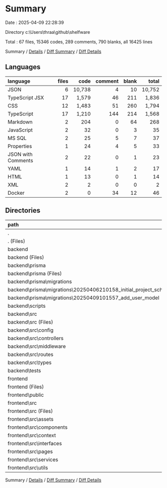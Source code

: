 # Summary

Date : 2025-04-09 22:28:39

Directory c:\\Users\\thraa\\github\\shelfware

Total : 67 files,  15346 codes, 289 comments, 790 blanks, all 16425 lines

Summary / [Details](details.md) / [Diff Summary](diff.md) / [Diff Details](diff-details.md)

## Languages
| language | files | code | comment | blank | total |
| :--- | ---: | ---: | ---: | ---: | ---: |
| JSON | 6 | 10,738 | 4 | 10 | 10,752 |
| TypeScript JSX | 17 | 1,579 | 46 | 211 | 1,836 |
| CSS | 12 | 1,483 | 51 | 260 | 1,794 |
| TypeScript | 17 | 1,210 | 144 | 214 | 1,568 |
| Markdown | 2 | 204 | 0 | 64 | 268 |
| JavaScript | 2 | 32 | 0 | 3 | 35 |
| MS SQL | 2 | 25 | 5 | 7 | 37 |
| Properties | 1 | 24 | 4 | 5 | 33 |
| JSON with Comments | 2 | 22 | 0 | 1 | 23 |
| YAML | 1 | 14 | 1 | 2 | 17 |
| HTML | 1 | 13 | 0 | 1 | 14 |
| XML | 2 | 2 | 0 | 0 | 2 |
| Docker | 2 | 0 | 34 | 12 | 46 |

## Directories
| path | files | code | comment | blank | total |
| :--- | ---: | ---: | ---: | ---: | ---: |
| . | 67 | 15,346 | 289 | 790 | 16,425 |
| . (Files) | 2 | 173 | 1 | 56 | 230 |
| backend | 18 | 8,086 | 138 | 195 | 8,419 |
| backend (Files) | 5 | 7,043 | 20 | 10 | 7,073 |
| backend\\prisma | 4 | 153 | 11 | 25 | 189 |
| backend\\prisma (Files) | 2 | 128 | 6 | 18 | 152 |
| backend\\prisma\\migrations | 2 | 25 | 5 | 7 | 37 |
| backend\\prisma\\migrations\\20250406210158_initial_project_schema | 1 | 13 | 1 | 2 | 16 |
| backend\\prisma\\migrations\\20250409101557_add_user_model | 1 | 12 | 4 | 5 | 21 |
| backend\\scripts | 1 | 54 | 8 | 12 | 74 |
| backend\\src | 6 | 387 | 65 | 75 | 527 |
| backend\\src (Files) | 1 | 223 | 32 | 37 | 292 |
| backend\\src\\config | 1 | 53 | 8 | 9 | 70 |
| backend\\src\\controllers | 1 | 60 | 15 | 17 | 92 |
| backend\\src\\middleware | 1 | 28 | 4 | 6 | 38 |
| backend\\src\\routes | 1 | 8 | 4 | 5 | 17 |
| backend\\src\\types | 1 | 15 | 2 | 1 | 18 |
| backend\\tests | 2 | 449 | 34 | 73 | 556 |
| frontend | 47 | 7,087 | 150 | 539 | 7,776 |
| frontend (Files) | 11 | 3,840 | 23 | 34 | 3,897 |
| frontend\\public | 1 | 1 | 0 | 0 | 1 |
| frontend\\src | 35 | 3,246 | 127 | 505 | 3,878 |
| frontend\\src (Files) | 5 | 399 | 43 | 58 | 500 |
| frontend\\src\\assets | 1 | 1 | 0 | 0 | 1 |
| frontend\\src\\components | 10 | 702 | 17 | 112 | 831 |
| frontend\\src\\context | 1 | 66 | 9 | 11 | 86 |
| frontend\\src\\interfaces | 1 | 30 | 3 | 2 | 35 |
| frontend\\src\\pages | 14 | 1,895 | 29 | 291 | 2,215 |
| frontend\\src\\services | 2 | 102 | 21 | 24 | 147 |
| frontend\\src\\utils | 1 | 51 | 5 | 7 | 63 |

Summary / [Details](details.md) / [Diff Summary](diff.md) / [Diff Details](diff-details.md)